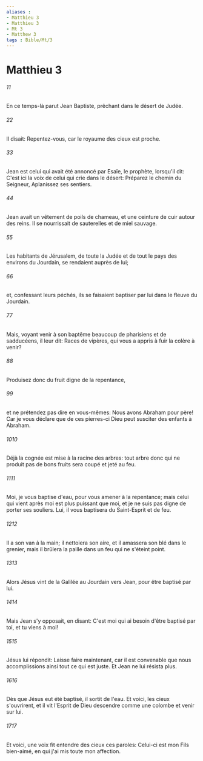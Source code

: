 ```yaml
---
aliases : 
- Matthieu 3
- Matthieu 3
- Mt 3
- Matthew 3
tags : Bible/Mt/3
---
```


# Matthieu 3

###### 11
En ce temps-là parut Jean Baptiste, prêchant dans le désert de Judée.
###### 22
Il disait: Repentez-vous, car le royaume des cieux est proche.
###### 33
Jean est celui qui avait été annoncé par Esaïe, le prophète, lorsqu'il dit: C'est ici la voix de celui qui crie dans le désert: Préparez le chemin du Seigneur, Aplanissez ses sentiers.
###### 44
Jean avait un vêtement de poils de chameau, et une ceinture de cuir autour des reins. Il se nourrissait de sauterelles et de miel sauvage.
###### 55
Les habitants de Jérusalem, de toute la Judée et de tout le pays des environs du Jourdain, se rendaient auprès de lui;
###### 66
et, confessant leurs péchés, ils se faisaient baptiser par lui dans le fleuve du Jourdain.
###### 77
Mais, voyant venir à son baptême beaucoup de pharisiens et de sadducéens, il leur dit: Races de vipères, qui vous a appris à fuir la colère à venir?
###### 88
Produisez donc du fruit digne de la repentance,
###### 99
et ne prétendez pas dire en vous-mêmes: Nous avons Abraham pour père! Car je vous déclare que de ces pierres-ci Dieu peut susciter des enfants à Abraham.
###### 1010
Déjà la cognée est mise à la racine des arbres: tout arbre donc qui ne produit pas de bons fruits sera coupé et jeté au feu.
###### 1111
Moi, je vous baptise d'eau, pour vous amener à la repentance; mais celui qui vient après moi est plus puissant que moi, et je ne suis pas digne de porter ses souliers. Lui, il vous baptisera du Saint-Esprit et de feu.
###### 1212
Il a son van à la main; il nettoiera son aire, et il amassera son blé dans le grenier, mais il brûlera la paille dans un feu qui ne s'éteint point.
###### 1313
Alors Jésus vint de la Galilée au Jourdain vers Jean, pour être baptisé par lui.
###### 1414
Mais Jean s'y opposait, en disant: C'est moi qui ai besoin d'être baptisé par toi, et tu viens à moi!
###### 1515
Jésus lui répondit: Laisse faire maintenant, car il est convenable que nous accomplissions ainsi tout ce qui est juste. Et Jean ne lui résista plus.
###### 1616
Dès que Jésus eut été baptisé, il sortit de l'eau. Et voici, les cieux s'ouvrirent, et il vit l'Esprit de Dieu descendre comme une colombe et venir sur lui.
###### 1717
Et voici, une voix fit entendre des cieux ces paroles: Celui-ci est mon Fils bien-aimé, en qui j'ai mis toute mon affection.
